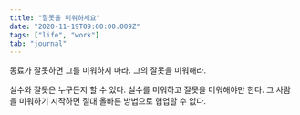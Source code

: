 ```yaml
---
title: "잘못을 미워하세요"
date: "2020-11-19T09:00:00.009Z"
tags: ["life", "work"]
tab: "journal"
---
```


동료가 잘못하면 그를 미워하지 마라. 그의 잘못을 미워해라.

실수와 잘못은 누구든지 할 수 있다. 실수를 미워하고 잘못을 미워해야만 한다. 그 사람을 미워하기 시작하면 절대 올바른 방법으로 협업할 수 없다.